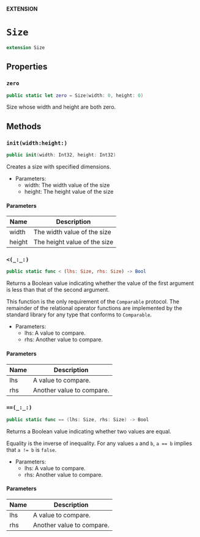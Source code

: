 **EXTENSION**

# `Size`
```swift
extension Size
```

## Properties
### `zero`

```swift
public static let zero = Size(width: 0, height: 0)
```

Size whose width and height are both zero.

## Methods
### `init(width:height:)`

```swift
public init(width: Int32, height: Int32)
```

Creates a size with specified dimensions.

- Parameters:
  - width: The width value of the size
  - height: The height value of the size

#### Parameters

| Name | Description |
| ---- | ----------- |
| width | The width value of the size |
| height | The height value of the size |

### `<(_:_:)`

```swift
public static func < (lhs: Size, rhs: Size) -> Bool
```

Returns a Boolean value indicating whether the value of the first
argument is less than that of the second argument.

This function is the only requirement of the `Comparable` protocol. The
remainder of the relational operator functions are implemented by the
standard library for any type that conforms to `Comparable`.

- Parameters:
  - lhs: A value to compare.
  - rhs: Another value to compare.

#### Parameters

| Name | Description |
| ---- | ----------- |
| lhs | A value to compare. |
| rhs | Another value to compare. |

### `==(_:_:)`

```swift
public static func == (lhs: Size, rhs: Size) -> Bool
```

Returns a Boolean value indicating whether two values are equal.

Equality is the inverse of inequality. For any values `a` and `b`,
`a == b` implies that `a != b` is `false`.

- Parameters:
  - lhs: A value to compare.
  - rhs: Another value to compare.

#### Parameters

| Name | Description |
| ---- | ----------- |
| lhs | A value to compare. |
| rhs | Another value to compare. |